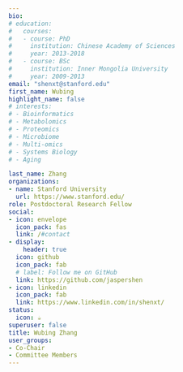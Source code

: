 ```yaml
---
bio: 
# education:
#   courses:
#   - course: PhD
#     institution: Chinese Academy of Sciences
#     year: 2013-2018
#   - course: BSc
#     institution: Inner Mongolia University
#     year: 2009-2013
email: "shenxt@stanford.edu"
first_name: Wubing
highlight_name: false
# interests:
# - Bioinformatics
# - Metabolomics
# - Proteomics
# - Microbiome
# - Multi-omics
# - Systems Biology
# - Aging

last_name: Zhang
organizations:
- name: Stanford University
  url: https://www.stanford.edu/
role: Postdoctoral Research Fellow
social:
- icon: envelope
  icon_pack: fas
  link: /#contact
- display:
    header: true
  icon: github
  icon_pack: fab
  # label: Follow me on GitHub
  link: https://github.com/jaspershen
- icon: linkedin
  icon_pack: fab
  link: https://www.linkedin.com/in/shenxt/
status:
  icon: ☕️
superuser: false
title: Wubing Zhang
user_groups:
- Co-Chair
- Committee Members
---
```


